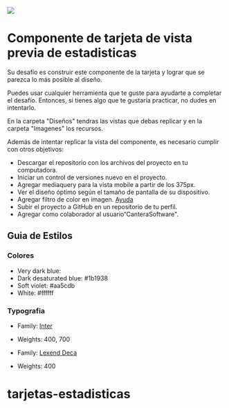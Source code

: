 ![](https://i.ibb.co/j8rds7B/Logo-5.png)

# Componente de tarjeta de vista previa de estadisticas

Su desafío es construir este componente de la tarjeta y lograr que se parezca lo más posible al diseño.

Puedes usar cualquier herramienta que te guste para ayudarte a completar el desafío. Entonces, si tienes algo que te gustaría practicar, no dudes en intentarlo.

En la carpeta "Diseños" tendras las vistas que debas replicar y en la carpeta "Imagenes" los recursos.

Además de intentar replicar la vista del componente, es necesario cumplir con otros objetivos:

- Descargar el repositorio con los archivos del proyecto en tu computadora.
- Iniciar un control de versiones nuevo en el proyecto.
- Agregar mediaquery para la vista mobile a partir de los 375px.
- Ver el diseño óptimo según el tamaño de pantalla de su dispositivo.
- Agregar filtro de color en imagen. [Ayuda](https://vm.tiktok.com/ZMFdmVdKD/)
- Subir el proyecto a GitHub en un repositorio de tu perfil.
- Agregar como colaborador al usuario“CanteraSoftware".

## Guia de Estilos

### Colores

- Very dark blue:
- Dark desaturated blue: #1b1938
- Soft violet: #aa5cdb
- White: #ffffff

### Typografia

- Family: [Inter](https://fonts.google.com/specimen/Inter)
- Weights: 400, 700

- Family: [Lexend Deca](https://fonts.google.com/specimen/Lexend+Deca)
- Weights: 400

# tarjetas-estadisticas
